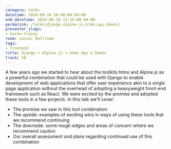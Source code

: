 ```yaml
---
category: talks
datetime: 2024-09-24 10:40:00-04:00
end_datetime: 2024-09-24 11:25:00-04:00
permalink: /talks/django-alpine-js-htmx-ups-downs/
presenter_slugs:
- karen-tracey
room: Junior Ballroom
tags:
- frontend
title: Django + Alpine.js + htmx Ups & Downs
track: t0
---
```


A few years ago we started to hear about the toolkits htmx and Alpine.js as a powerful combination that could  be used with Django to enable development of web applications that offer user experience akin to a single page application without the overhead of adopting a heavyweight front-end framework such as React. We were excited by the promise and adopted these tools in a few projects. In this talk we'll cover:

- The promise we saw in this tool combination
- The upside: examples of exciting wins in ways of using these tools that we recommend continuing
- The downside: some rough edges and areas of concern where we recommend caution
- Our overall assessment and plans regarding continued use of this combination